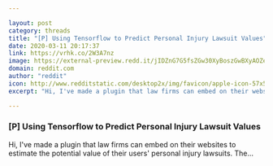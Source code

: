 ```yaml
---

layout: post
category: threads
title: "[P] Using Tensorflow to Predict Personal Injury Lawsuit Values"
date: 2020-03-11 20:17:37
link: https://vrhk.co/2W3A7nz
image: https://external-preview.redd.it/jIDZnG7G5fsZGw30XyBoszGwBXyAOZeAYRuJJSkEQds.jpg?width=200&height=104.712041885&auto=webp&crop=200:104.712041885,smart&s=dd56d3567f1de855dffb017a13fa6100ae6db440
domain: reddit.com
author: "reddit"
icon: http://www.redditstatic.com/desktop2x/img/favicon/apple-icon-57x57.png
excerpt: "Hi, I've made a plugin that law firms can embed on their websites to estimate the potential value of their users' personal injury lawsuits. The..."

---
```


### [P] Using Tensorflow to Predict Personal Injury Lawsuit Values

Hi, I've made a plugin that law firms can embed on their websites to estimate the potential value of their users' personal injury lawsuits. The...